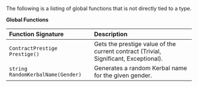 The following is a listing of global functions that is not directly tied to a type.

**Global Functions**

| Function Signature| Description |
| :--- | :--- |
| `ContractPrestige Prestige()` | Gets the prestige value of the current contract (Trivial, Significant, Exceptional). |
| `string RandomKerbalName(Gender)` | Generates a random Kerbal name for the given gender. |
